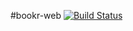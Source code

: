 #bookr-web [![Build Status](https://travis-ci.org/makepanic/bookr-web.png?branch=master)](https://travis-ci.org/makepanic/bookr-web)